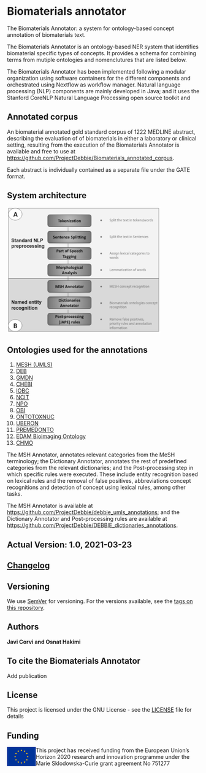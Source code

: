 # Biomaterials annotator
The Biomaterials Annotator: a system for ontology-based concept annotation of biomaterials text.

The Biomaterials Annotator is an ontology-based NER system that identifies biomaterial specific types of concepts. It provides a schema for combining terms from mutiple ontologies and nomenclutures that are listed below.  

The Biomaterials Annotator has been implemented following a modular organization using software containers for the different components and orchestrated  using  Nextflow  as  workflow  manager. Natural language processing (NLP) components  are  mainly  developed  in Java; and  it  uses  the Stanford CoreNLP Natural Language Processing open  source  toolkit and 

## Annotated corpus
An biomaterial annotated gold standard corpus of 1222 MEDLINE abstract, describing the evaluation of of biomaterials in either a laboratory or clinical setting, resulting from the execution of the Biomaterials Annotator is available and free to use at https://github.com/ProjectDebbie/Biomaterials_annotated_corpus.

Each abstract is individually contained as a separate file under the GATE format.

## System architecture
![](Annotator_structure.png)

## Ontologies used for the annotations
1. [MESH (UMLS)](https://bioportal.bioontology.org/ontologies/MESH)
2. [DEB](https://bioportal.bioontology.org/ontologies/DEB)
3. [GMDN](https://www.gmdnagency.org/)
4. [CHEBI](https://bioportal.bioontology.org/ontologies/CHEBI)
5. [IOBC](https://bioportal.bioontology.org/ontologies/IOBC)
6. [NCIT](https://bioportal.bioontology.org/ontologies/NCIT)
7. [NPO](https://bioportal.bioontology.org/ontologies/NPO)
8. [OBI](https://bioportal.bioontology.org/ontologies/OBI)
9. [ONTOTOXNUC](https://bioportal.bioontology.org/ontologies/ONTOTOXNUC)
10. [UBERON](https://bioportal.bioontology.org/ontologies/UBERON)
11. [PREMEDONTO](https://bioportal.bioontology.org/ontologies/PREMEDONTO)
12. [EDAM Bioimaging Ontology](https://bioportal.bioontology.org/ontologies/EDAM-BIOIMAGING)
13. [CHMO](https://bioportal.bioontology.org/ontologies/CHMO)

The MSH Annotator, annotates relevant categories from the MeSH terminology; the Dictionary Annotator, annotates the rest of predefined categories from the relevant dictionaries; and the Post-processing step in which specific rules were executed. These include entity recognition based on lexical rules and the removal of false positives, abbreviations concept recognitions and detection of concept using lexical rules, among other tasks. 

The MSH Annotator is available at https://github.com/ProjectDebbie/debbie_umls_annotations; and the Dictionary Annotator and Post-processing rules are available at https://github.com/ProjectDebbie/DEBBIE_dictionaries_annotations. 

## Actual Version: 1.0, 2021-03-23
## [Changelog](https://github.com/ProjectDebbie/Biomaterials_annotator/blob/master/CHANGELOG)


## Versioning

We use [SemVer](http://semver.org/) for versioning. For the versions available, see the [tags on this repository](https://github.com/ProjectDebbie/Biomaterials_annotator/tags).

## Authors

**Javi Corvi and Osnat Hakimi**

## To cite the Biomaterials Annotator
Add publication

## License

This project is licensed under the GNU License - see the [LICENSE](LICENSE) file for details

## Funding

<img align="left" width="75" height="50" src="eu_emblem.png"> This project has received funding from the European Union’s Horizon 2020 research and innovation programme under the Marie Sklodowska-Curie grant agreement No 751277
